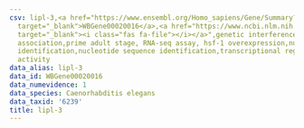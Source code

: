 ```yaml
---
csv: lipl-3,<a href="https://www.ensembl.org/Homo_sapiens/Gene/Summary?db=core;g=WBGene00020016"
  target="_blank">WBGene00020016</a>,<a href="https://www.ncbi.nlm.nih.gov/pubmed/30894454"
  target="_blank"><i class="fas fa-file"></i></a>",genetic interference,functional
  association,prime adult stage, RNA-seq assay, hsf-1 overexpression,nucleotide sequence
  identification,nucleotide sequence identification,transcriptional regulation,up-regulates
  activity
data_alias: lipl-3
data_id: WBGene00020016
data_numevidence: 1
data_species: Caenorhabditis elegans
data_taxid: '6239'
title: lipl-3
---
```

